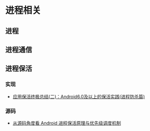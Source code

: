# 进程相关

## 进程

## 进程通信

## 进程保活

### 实现

* [应用保活终极总结(二)：Android6.0及以上的保活实践(进程防杀篇)](http://www.52im.net/thread-1138-1-1.html)

### 源码

* [从源码角度看 Android 进程保活原理与优先级调度机制](https://xiaozhuanlan.com/topic/1458726093)

